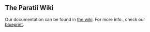 ## The Paratii Wiki

Our documentation can be found in [the wiki](https://github.com/Paratii-Video/wiki/wiki). For more info., check our [blueprint](https://github.com/Paratii-Video/wiki/wiki/Paratii-Blueprint).
